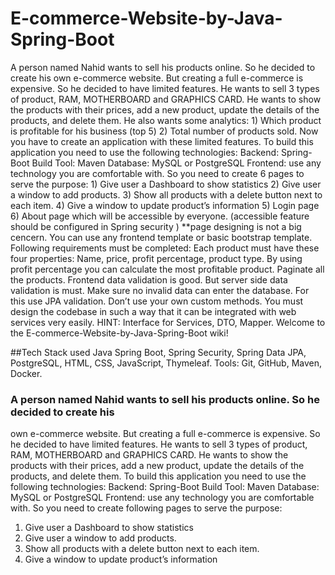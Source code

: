 # E-commerce-Website-by-Java-Spring-Boot
A person named Nahid wants to sell his products online. So he decided to create his own e-commerce website. But creating a full e-commerce is expensive. So he decided to have limited features. He wants to sell 3 types of product, RAM, MOTHERBOARD and GRAPHICS CARD. He wants to show the products with their prices, add a new product, update the details of the products, and delete them. He also wants some analytics: 1) Which product is profitable for his business (top 5) 2) Total number of products sold. Now you have to create an application with these limited features. To build this application you need to use the following technologies: Backend: Spring-Boot Build Tool: Maven Database: MySQL or PostgreSQL Frontend: use any technology you are comfortable with. So you need to create 6 pages to serve the purpose: 1) Give user a Dashboard to show statistics 2) Give user a window to add products. 3) Show all products with a delete button next to each item. 4) Give a window to update product’s information 5) Login page 6) About page which will be accessible by everyone. (accessible feature should be configured in Spring security ) **page designing is not a big cencern. You can use any frontend template or basic bootstrap template. Following requirements must be completed: Each product must have these four properties: Name, price, profit percentage, product type. By using profit percentage you can calculate the most profitable product. Paginate all the products. Frontend data validation is good. But server side data validation is must. Make sure no invalid data can enter the database. For this use JPA validation. Don’t use your own custom methods. You must design the codebase in such a way that it can be integrated with web services very easily. HINT: Interface for Services, DTO, Mapper.
Welcome to the E-commerce-Website-by-Java-Spring-Boot wiki!


##Tech Stack used
Java Spring Boot, Spring Security, Spring Data JPA, PostgreSQL, HTML, CSS, JavaScript, Thymeleaf.
Tools: Git, GitHub, Maven, Docker.

### A person named Nahid wants to sell his products online. So he decided to create his
own e-commerce website. But creating a full e-commerce is expensive. So he decided
to have limited features. He wants to sell 3 types of product, RAM, MOTHERBOARD
and GRAPHICS CARD. He wants to show the products with their prices, add a new
product, update the details of the products, and delete them.
To build this
application you need to use the following technologies:
Backend: Spring-Boot
Build Tool: Maven
Database: MySQL or PostgreSQL
Frontend: use any technology you are comfortable with.
So you need to create following pages to serve the purpose:
1) Give user a Dashboard to show statistics
2) Give user a window to add products.
3) Show all products with a delete button next to each item.
4) Give a window to update product’s information
